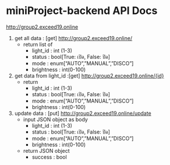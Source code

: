# miniProject-backend API Docs
http://group2.exceed19.online
1. get all data : [get] http://group2.exceed19.online/
    - return list of 
        - light_id : int (1-3)
        - status : bool[True: เปิด, False: ปิด]
        - mode : enum[“AUTO”,”MANUAL”,”DISCO”]
        - brightness : int(0-100)
2. get data from light_id :[get]  http://group2.exceed19.online/{id}
      - return
        - light_id : int (1-3)
        - status : bool[True: เปิด, False: ปิด]
        - mode : enum[“AUTO”,”MANUAL”,”DISCO”]
        - brightness : int(0-100)
3. update data : [put] http://group2.exceed19.online/update
      - input JSON object as body
        - light_id : int (1-3)
        - status : bool[True: เปิด, False: ปิด]
        - mode : enum[“AUTO”,”MANUAL”,”DISCO”]
        - brightness : int(0-100)
      - return JSON object
        - success : bool
